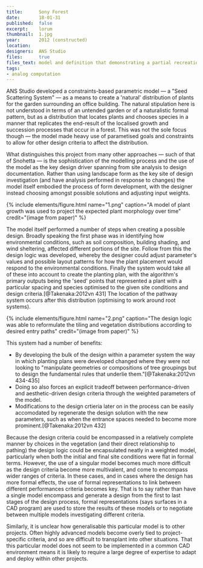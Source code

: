 ```yaml
---
title:      Sony Forest
date:       18-01-31
published:  false
excerpt:    lorum
thumbnail:  1.jpg
year:       2012 (constructed)
location:
designers:  ANS Studio
files:      true
files_text: model and definition that demonstrating a partial recreation of this project
tags:
- analog computation
---
```


ANS Studio developed a constraints-based parametric model — a "Seed Scattering System" — as a means to create a 'natural' distribution of plants for the garden surrounding an office building. The natural stipulation here is not understood in terms of an untended garden or of a naturalistic formal pattern, but as a distribution that locates plants and chooses species in a manner that replicates the end-result of the localised growth and succession processes that occur in a forest. This was not the sole focus though — the model made heavy use of parametised goals and constraints to allow for other design criteria to affect the distribution.

What distinguishes this project from many other approaches — such of that of Snohetta — is the sophistication of the modelling process and the use of the model as the key design driver spanning from site analysis to design documentation. Rather than using landscape form as the key site of design investigation (and have analysis performed in response to changes) the model itself embodied the process of form development, with the designer instead choosing amongst possible solutions and adjusting input weights.

{% include elements/figure.html name="1.png" caption="A model of plant growth was used to project the expected plant morphology over time" credit="(image from paper)" %}

The model itself performed a number of steps when creating a possible design. Broadly speaking the first phase was in identifying how environmental conditions, such as soil composition, building shading, and wind sheltering, affected different portions of the site. Follow from this the design logic was developed, whereby the designer could adjust parameter's values and possible layout patterns for how the plant placement would respond to the environmental conditions. Finally the system would take all of these into account to create the planting plan, with the algorithm's primary outputs being the  'seed' points that represented a plant with a particular spacing and species optimised to the given site conditions and design criteria.[@Takenaka:2012vn 431] The location of the pathway system occurs after this distribution (optimising to work around root systems).

{% include elements/figure.html name="2.png" caption="The design logic was able to reformulate the tiling and vegetation distributions according to desired entry paths" credit="(image from paper)" %}

This system had a number of benefits:

- By developing the bulk of the design within a parameter system the way in which planting plans were developed changed where they were not looking to "manipulate geometries or compositions of tree groupings but to design the fundamental rules that underlie them."[@Takenaka:2012vn 434-435]
- Doing so also forces an explicit tradeoff between performance-driven and aesthetic-driven design criteria through the weighted parameters of the model.
- Modifications to the design crtieria later on in the process can be easily accomodated by regenerate the design solution with the new parameters, such as when the entrance spaces needed to become more prominent.[@Takenaka:2012vn 432]

Because the design criteria could be encompassed in a relatively complete manner by choices in the vegetation (and their direct relationship to pathing) the design logic could be encapsulated neatly in a weighted model, particularly when both the initial and final site conditions were flat in formal terms. However, the use of a singular model becomes much more difficult as the design criteria become more multivalent, and come to encompass wider ranges of criteria. In these cases, and in cases where the design has more formal effects, the use of formal representations to link between different performances criteria becomes key. That is to say rather than have a single model encompass and generate a design from the first to last stages of the design process, formal representations (says surfaces in a CAD program) are used to store the results of these models or to negotiate between multiple models investigating different criteria.

Similarly, it is unclear how generalisable this particular model is to other projects. Often highly advanced models become overly tied to project-specific criteria, and so are difficult to transplant into other situations. That this particular model does not seem to be implemented in a common CAD environment means it is likely to require a large degree of expertise to adapt and deploy within other projects.
